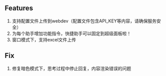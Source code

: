 ## Features
1. 支持配置文件上传到webdev（配置文件包含API_KEY等内容，请确保服务安全）
2. 为每个助手增加功能指令，快捷助手可以固定到超级面板啦！
3. 窗口模式下，支持excel文件上传


## Fix
1. 修复暗色模式下，思考过程中停止回复，内容渲染错误的问题